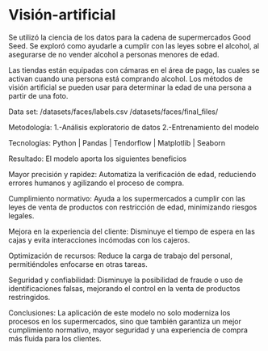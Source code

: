 # Visión-artificial
Se utilizó la ciencia de los datos para la cadena de supermercados Good Seed. Se exploró como ayudarle a cumplir con las leyes sobre el alcohol, al asegurarse de no vender alcohol a personas menores de edad.   

Las tiendas están equipadas con cámaras en el área de pago, las cuales se activan cuando una persona está comprando alcohol. Los métodos de visión artificial se pueden usar para determinar la edad de una persona a partir de una foto.

Data set:
/datasets/faces/labels.csv
/datasets/faces/final_files/

Metodología:
1.-Análisis exploratorio de datos
2.-Entrenamiento del modelo

Tecnologías:
Python | Pandas | Tendorflow | Matplotlib | Seaborn


Resultado:
El modelo aporta los siguientes beneficios

Mayor precisión y rapidez: Automatiza la verificación de edad, reduciendo errores humanos y agilizando el proceso de compra.

Cumplimiento normativo: Ayuda a los supermercados a cumplir con las leyes de venta de productos con restricción de edad, minimizando riesgos legales.

Mejora en la experiencia del cliente: Disminuye el tiempo de espera en las cajas y evita interacciones incómodas con los cajeros.

Optimización de recursos: Reduce la carga de trabajo del personal, permitiéndoles enfocarse en otras tareas.

Seguridad y confiabilidad: Disminuye la posibilidad de fraude o uso de identificaciones falsas, mejorando el control en la venta de productos restringidos.

Conclusiones:
La aplicación de este modelo no solo moderniza los procesos en los supermercados, sino que también garantiza un mejor cumplimiento normativo, mayor seguridad y una experiencia de compra más fluida para los clientes.
